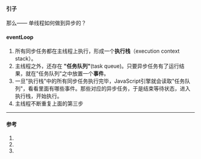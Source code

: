 #### 引子


那么—— 单线程如何做到异步的？
<!-- - EventLoop是什么？
- macrotask 和 microtask 是什么，它们有何区别 -->

#### eventLoop
1. 所有同步任务都在主线程上执行，形成一个**执行栈**（execution context stack）。
2. 主线程之外，还存在 **"任务队列"**(task queue)。只要异步任务有了运行结果，就在"任务队列"之中放置一个**事件**。
3. 一旦"执行栈"中的所有同步任务执行完毕，JavaScript引擎就会读取"任务队列"，看看里面有哪些事件。那些对应的异步任务，于是结束等待状态，进入执行栈，开始执行。
4. 主线程不断重复上面的第三步


___
#### 参考
1. [](http://lynnelv.github.io/js-event-loop-browser)
2. [](https://github.com/amandakelake/blog/issues/26)
3. [](https://juejin.im/post/5df631afe51d45581269a7b5)
